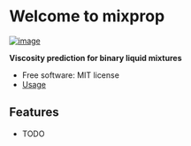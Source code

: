 # Welcome to mixprop


[![image](https://img.shields.io/pypi/v/mixprop.svg)](https://pypi.python.org/pypi/mixprop)


**Viscosity prediction for binary liquid mixtures**


-   Free software: MIT license
-   [Usage](/docs/usage.md)    

## Features

-   TODO

